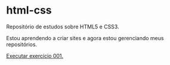 # html-css
 Repositório de estudos sobre HTML5 e CSS3.

Estou aprendendo a criar sites e agora estou gerenciando meus repositórios.

<a href="\html-css\exercícios\ex001"> Executar exercício 001. <a> 
